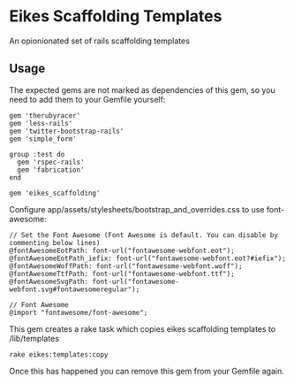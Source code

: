 # Eikes Scaffolding Templates

An opionionated set of rails scaffolding templates

## Usage

The expected gems are not marked as dependencies of this gem, so you need to add them to your Gemfile yourself:

    gem 'therubyracer'
    gem 'less-rails'
    gem 'twitter-bootstrap-rails'
    gem 'simple_form'

    group :test do
      gem 'rspec-rails'
      gem 'fabrication'
    end

    gem 'eikes_scaffolding'

Configure app/assets/stylesheets/bootstrap_and_overrides.css to use font-awesome:

    // Set the Font Awesome (Font Awesome is default. You can disable by commenting below lines)
    @fontAwesomeEotPath: font-url("fontawesome-webfont.eot");
    @fontAwesomeEotPath_iefix: font-url("fontawesome-webfont.eot?#iefix");
    @fontAwesomeWoffPath: font-url("fontawesome-webfont.woff");
    @fontAwesomeTtfPath: font-url("fontawesome-webfont.ttf");
    @fontAwesomeSvgPath: font-url("fontawesome-webfont.svg#fontawesomeregular");

    // Font Awesome
    @import "fontawesome/font-awesome";

This gem creates a rake task which copies eikes scaffolding templates to /lib/templates

    rake eikes:templates:copy

Once this has happened you can remove this gem from your Gemfile again.
